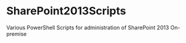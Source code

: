 # SharePoint2013Scripts
Various PowerShell Scripts for administration of SharePoint 2013 On-premise
